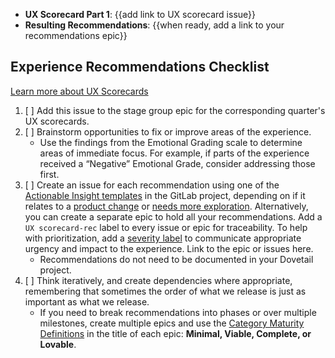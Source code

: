<!--

Title should be: Experience Recommendations - {{Stage Group}} FY{{YY}}-Q{{quarter number}} - {{Title or Description of the Evaluated Workflow / JTBD}}
(e.g. “Experience Recommendations - Create:Source Code FY21-Q1 - Obtaining screenshots from testing artifacts”)

-->

- **UX Scorecard Part 1**: {{add link to UX scorecard issue}}
- **Resulting Recommendations**: {{when ready, add a link to your recommendations epic}}

## Experience Recommendations Checklist

[Learn more about UX Scorecards](https://about.gitlab.com/handbook/engineering/ux/ux-scorecards/)

1. [ ] Add this issue to the stage group epic for the corresponding quarter's UX scorecards.
1. [ ] Brainstorm opportunities to fix or improve areas of the experience.
   - Use the findings from the Emotional Grading scale to determine areas of immediate focus. For example, if parts of the experience received a “Negative” Emotional Grade, consider addressing those first. 
1. [ ] Create an issue for each recommendation using one of the [Actionable Insight templates](/handbook/engineering/ux/ux-research-training/research-insights/#how-to-document-actionable-insights) in the GitLab project, depending on if it relates to a [product change](https://gitlab.com/gitlab-org/gitlab/-/blob/master/.gitlab/issue_templates/Actionable%20Insight%20-%20Product%20change.md) or [needs more exploration](https://gitlab.com/gitlab-org/gitlab/-/blob/master/.gitlab/issue_templates/Actionable%20Insight%20-%20Exploration%20needed.md). Alternatively, you can create a separate epic to hold all your recommendations. Add a `UX scorecard-rec` label to every issue or epic for traceability. To help with prioritization, add a [severity label](https://about.gitlab.com/handbook/engineering/quality/issue-triage/#severity) to communicate appropriate urgency and impact to the experience. Link to the epic or issues here.
   - Recommendations do not need to be documented in your Dovetail project.
1. [ ] Think iteratively, and create dependencies where appropriate, remembering that sometimes the order of what we release is just as important as what we release.
   - If you need to break recommendations into phases or over multiple milestones, create multiple epics and use the [Category Maturity Definitions](https://about.gitlab.com/direction/maturity/) in the title of each epic: **Minimal, Viable, Complete, or Lovable**.
